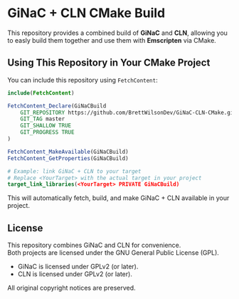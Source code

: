 # GiNaC + CLN CMake Build

This repository provides a combined build of **GiNaC** and **CLN**, allowing you to easly build them together and use them with **Emscripten** via CMake.

## Using This Repository in Your CMake Project

You can include this repository using `FetchContent`:

```cmake
include(FetchContent)

FetchContent_Declare(GiNaCBuild
    GIT_REPOSITORY https://github.com/BrettWilsonDev/GiNaC-CLN-CMake.git
    GIT_TAG master
    GIT_SHALLOW TRUE
    GIT_PROGRESS TRUE
)

FetchContent_MakeAvailable(GiNaCBuild)
FetchContent_GetProperties(GiNaCBuild)

# Example: link GiNaC + CLN to your target
# Replace <YourTarget> with the actual target in your project
target_link_libraries(<YourTarget> PRIVATE GiNaCBuild)
```

This will automatically fetch, build, and make GiNaC + CLN available in your project.

## License
This repository combines GiNaC and CLN for convenience.  
Both projects are licensed under the GNU General Public License (GPL).  

- GiNaC is licensed under GPLv2 (or later).  
- CLN is licensed under GPLv2 (or later).  

All original copyright notices are preserved.  
